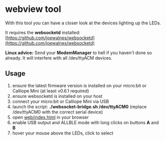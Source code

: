 # webview tool
With this tool you can have a closer look at the devices lighting up the LEDs.

It requires the **websocketd** installed: [https://github.com/joewalnes/websocketd](https://github.com/joewalnes/websocketd)

**Linux advice:** Send your **ModemManager** to hell if you haven't done so already. It will interfere with all /dev/ttyACM devices.

## Usage
1) ensure the latest firmware version is installed on your micro:bit or Calliope Mini (at least v0.6.1 required)
2) ensure websocketd is installed on your host
3) connect your micro:bit or Calliope Mini via USB
4) launch the script: **./websocket-bridge.sh /dev/ttyACM0** (replace /dev/ttyACM0 with the correct serial device)
5) open [web/index.html](web/index.html) in your browser
6) enable USB output and ALLBLE mode with long clicks on buttons **A** and **B**
7) hover your mouse above the LEDs, click to select
